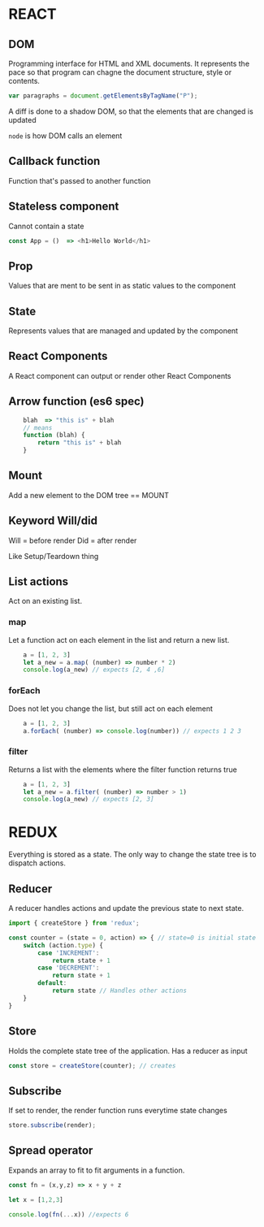 # REACT

## DOM
Programming interface for HTML and XML documents. It represents the pace so that program can chagne the document structure, style or contents.

```js
var paragraphs = document.getElementsByTagName("P");
```

A diff is done to a shadow DOM, so that the elements that are changed is updated

`node` is how DOM calls an element

## Callback function

Function that's passed to another function

## Stateless component
Cannot contain a state

```js
const App = ()  => <h1>Hello World</h1>
```

## Prop

Values that are ment to be sent in as static values to the component

## State

Represents values that are managed and updated by the component

## React Components

A React component can output or render other React Components

## Arrow function (es6 spec)
```js
    blah  => "this is" + blah
    // means
    function (blah) {
        return "this is" + blah
    }
```

## Mount

Add a new element to the DOM tree == MOUNT

## Keyword Will/did

Will = before render
Did = after render

Like Setup/Teardown thing


## List actions

Act on an existing list.



### map

Let a function act on each element in the list and return a new list.

```javascript
    a = [1, 2, 3]
    let a_new = a.map( (number) => number * 2)
    console.log(a_new) // expects [2, 4 ,6]
```

### forEach

Does not let you change the list, but still act on each element

```javascript
    a = [1, 2, 3]
    a.forEach( (number) => console.log(number)) // expects 1 2 3
```

### filter

Returns a list with the elements where the filter function returns true

```javascript
    a = [1, 2, 3]
    let a_new = a.filter( (number) => number > 1)
    console.log(a_new) // expects [2, 3]
```

# REDUX

Everything is stored as a state. The only way to change the state tree is to dispatch actions.

## Reducer

A reducer handles actions and update the previous state to next state.

```javascript
import { createStore } from 'redux';

const counter = (state = 0, action) => { // state=0 is initial state
    switch (action.type) {
        case 'INCREMENT':
            return state + 1
        case 'DECREMENT':
            return state + 1
        default:
            return state // Handles other actions
    }
}
```
## Store

Holds the complete state tree of the application. Has a reducer as input

```javascript
const store = createStore(counter); // creates
```

## Subscribe

If set to render, the render function runs everytime state changes

```javascript
store.subscribe(render);

```

## Spread operator

Expands an array to fit to fit arguments in a function.


```javascript
const fn = (x,y,z) => x + y + z

let x = [1,2,3]

console.log(fn(...x)) //expects 6
```

